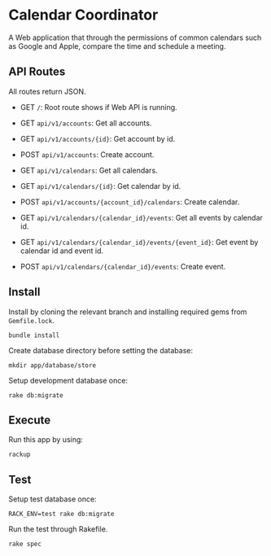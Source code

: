 # Calendar Coordinator

A Web application that through the permissions of common calendars such as Google and Apple, compare the time and schedule a meeting.

## API Routes

All routes return JSON.

- GET `/`: Root route shows if Web API is running.

- GET `api/v1/accounts`: Get all accounts.
- GET `api/v1/accounts/{id}`: Get account by id.
- POST `api/v1/accounts`: Create account.

- GET `api/v1/calendars`: Get all calendars.
- GET `api/v1/calendars/{id}`: Get calendar by id.
- POST `api/v1/accounts/{account_id}/calendars`: Create calendar.

- GET `api/v1/calendars/{calendar_id}/events`: Get all events by calendar id.
- GET `api/v1/calendars/{calendar_id}/events/{event_id}`: Get event by calendar id and event id.
- POST `api/v1/calendars/{calendar_id}/events`: Create event.

## Install

Install by cloning the relevant branch and installing required gems from `Gemfile.lock`.

```
bundle install
```

Create database directory before setting the database:

```
mkdir app/database/store
```

Setup development database once:

```
rake db:migrate
```

## Execute

Run this app by using:

```
rackup
```

## Test

Setup test database once:

```
RACK_ENV=test rake db:migrate
```

Run the test through Rakefile.

```
rake spec
```
